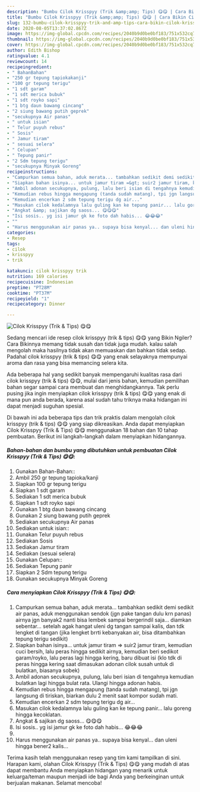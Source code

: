 ```yaml
---
description: "Bumbu Cilok Krisspyy (Trik &amp;amp; Tips) 😋😋 | Cara Bikin Cilok Krisspyy (Trik &amp;amp; Tips) 😋😋 Yang Paling Enak"
title: "Bumbu Cilok Krisspyy (Trik &amp;amp; Tips) 😋😋 | Cara Bikin Cilok Krisspyy (Trik &amp;amp; Tips) 😋😋 Yang Paling Enak"
slug: 132-bumbu-cilok-krisspyy-trik-and-amp-tips-cara-bikin-cilok-krisspyy-trik-and-amp-tips-yang-paling-enak
date: 2020-08-05T13:37:02.867Z
image: https://img-global.cpcdn.com/recipes/2040b9d0be0bf183/751x532cq70/cilok-krisspyy-trik-tips-😋😋-foto-resep-utama.jpg
thumbnail: https://img-global.cpcdn.com/recipes/2040b9d0be0bf183/751x532cq70/cilok-krisspyy-trik-tips-😋😋-foto-resep-utama.jpg
cover: https://img-global.cpcdn.com/recipes/2040b9d0be0bf183/751x532cq70/cilok-krisspyy-trik-tips-😋😋-foto-resep-utama.jpg
author: Edith Bishop
ratingvalue: 4.1
reviewcount: 14
recipeingredient:
- " BahanBahan"
- "250 gr tepung tapiokakanji"
- "100 gr tepung terigu"
- "1 sdt garam"
- "1 sdt merica bubuk"
- "1 sdt royko sapi"
- "1 btg daun bawang cincang"
- "2 siung bawang putih geprek"
- "secukupnya Air panas"
- " untuk isian"
- " Telur puyuh rebus"
- " Sosis"
- " Jamur tiram"
- " sesuai selera"
- " Celupan"
- " Tepung panir"
- "2 Sdm tepung terigu"
- "secukupnya Minyak Goreng"
recipeinstructions:
- "Campurkan semua bahan, aduk merata... tambahkan sedikit demi sedikit air panas, aduk menggunakan sendok (jgn pake tangan dulu krn panas) airnya jgn banyak2 nanti bisa lembek sampai bergerindil saja... diamkan sebentar... setelah agak hangat uleni dg tangan sampai kalis, dan tdk lengket di tangan (jika lengket brrti kebanyakan air, bisa ditambahkan tepung terigu sedikit)"
- "Siapkan bahan isinya... untuk jamur tiram =&gt; suir2 jamur tiram, kemudian cuci bersih, lalu peras hingga sedikit airnya, kemudian beri sedikot garam/royko, lalu peras lagi hingga kering, baru dibuat isi (klo tdk di peras hingga kering saat dimasukan adonan cilok susah untuk di bulatkan, biasanya sobek)"
- "Ambil adonan secukupnya, pulung, lalu beri isian di tengahnya kemudian bulatkan lagi hingga bulat rata. Ulangi hingga adonan habis."
- "Kemudian rebus hingga mengapung (tanda sudah matang), tpi jgn langsung di tiriskan, biarkan dulu 2 menit saat kompor sudah mati."
- "Kemudian encerkan 2 sdm tepung terigu dg air..."
- "Masukan cilok kedalamnya lalu guling kan ke tepung panir... lalu goreng hingga kecoklatan."
- "Angkat &amp; sajikan dg saoss... 😋😋😋"
- "Isi sosis.. yg isi jamur gk ke foto dah habis... 😂😂😂"
- ""
- "Harus menggunakan air panas ya.. supaya bisa kenyal... dan uleni hingga bener2 kalis..."
categories:
- Resep
tags:
- cilok
- krisspyy
- trik

katakunci: cilok krisspyy trik 
nutrition: 169 calories
recipecuisine: Indonesian
preptime: "PT28M"
cooktime: "PT37M"
recipeyield: "1"
recipecategory: Dinner

---
```



![Cilok Krisspyy (Trik &amp; Tips) 😋😋](https://img-global.cpcdn.com/recipes/2040b9d0be0bf183/751x532cq70/cilok-krisspyy-trik-tips-😋😋-foto-resep-utama.jpg)

Sedang mencari ide resep cilok krisspyy (trik &amp; tips) 😋😋 yang Bikin Ngiler? Cara Bikinnya memang tidak susah dan tidak juga mudah. kalau salah mengolah maka hasilnya tidak akan memuaskan dan bahkan tidak sedap. Padahal cilok krisspyy (trik &amp; tips) 😋😋 yang enak selayaknya mempunyai aroma dan rasa yang bisa memancing selera kita.



Ada beberapa hal yang sedikit banyak mempengaruhi kualitas rasa dari cilok krisspyy (trik &amp; tips) 😋😋, mulai dari jenis bahan, kemudian pemilihan bahan segar sampai cara membuat dan menghidangkannya. Tak perlu pusing jika ingin menyiapkan cilok krisspyy (trik &amp; tips) 😋😋 yang enak di mana pun anda berada, karena asal sudah tahu triknya maka hidangan ini dapat menjadi suguhan spesial.


Di bawah ini ada beberapa tips dan trik praktis dalam mengolah cilok krisspyy (trik &amp; tips) 😋😋 yang siap dikreasikan. Anda dapat menyiapkan Cilok Krisspyy (Trik &amp; Tips) 😋😋 menggunakan 18 bahan dan 10 tahap pembuatan. Berikut ini langkah-langkah dalam menyiapkan hidangannya.

<!--inarticleads1-->

##### Bahan-bahan dan bumbu yang dibutuhkan untuk pembuatan Cilok Krisspyy (Trik &amp; Tips) 😋😋:

1. Gunakan  Bahan-Bahan::
1. Ambil 250 gr tepung tapioka/kanji
1. Siapkan 100 gr tepung terigu
1. Siapkan 1 sdt garam
1. Sediakan 1 sdt merica bubuk
1. Siapkan 1 sdt royko sapi
1. Gunakan 1 btg daun bawang cincang
1. Gunakan 2 siung bawang putih geprek
1. Sediakan secukupnya Air panas
1. Sediakan  untuk isian::
1. Gunakan  Telur puyuh rebus
1. Sediakan  Sosis
1. Sediakan  Jamur tiram
1. Sediakan  (sesuai selera)
1. Gunakan  Celupan::
1. Sediakan  Tepung panir
1. Siapkan 2 Sdm tepung terigu
1. Gunakan secukupnya Minyak Goreng




<!--inarticleads2-->

##### Cara menyiapkan Cilok Krisspyy (Trik &amp; Tips) 😋😋:

1. Campurkan semua bahan, aduk merata... tambahkan sedikit demi sedikit air panas, aduk menggunakan sendok (jgn pake tangan dulu krn panas) airnya jgn banyak2 nanti bisa lembek sampai bergerindil saja... diamkan sebentar... setelah agak hangat uleni dg tangan sampai kalis, dan tdk lengket di tangan (jika lengket brrti kebanyakan air, bisa ditambahkan tepung terigu sedikit)
1. Siapkan bahan isinya... untuk jamur tiram =&gt; suir2 jamur tiram, kemudian cuci bersih, lalu peras hingga sedikit airnya, kemudian beri sedikot garam/royko, lalu peras lagi hingga kering, baru dibuat isi (klo tdk di peras hingga kering saat dimasukan adonan cilok susah untuk di bulatkan, biasanya sobek)
1. Ambil adonan secukupnya, pulung, lalu beri isian di tengahnya kemudian bulatkan lagi hingga bulat rata. Ulangi hingga adonan habis.
1. Kemudian rebus hingga mengapung (tanda sudah matang), tpi jgn langsung di tiriskan, biarkan dulu 2 menit saat kompor sudah mati.
1. Kemudian encerkan 2 sdm tepung terigu dg air...
1. Masukan cilok kedalamnya lalu guling kan ke tepung panir... lalu goreng hingga kecoklatan.
1. Angkat &amp; sajikan dg saoss... 😋😋😋
1. Isi sosis.. yg isi jamur gk ke foto dah habis... 😂😂😂
1. 
1. Harus menggunakan air panas ya.. supaya bisa kenyal... dan uleni hingga bener2 kalis...




Terima kasih telah menggunakan resep yang tim kami tampilkan di sini. Harapan kami, olahan Cilok Krisspyy (Trik &amp; Tips) 😋😋 yang mudah di atas dapat membantu Anda menyiapkan hidangan yang menarik untuk keluarga/teman maupun menjadi ide bagi Anda yang berkeinginan untuk berjualan makanan. Selamat mencoba!
